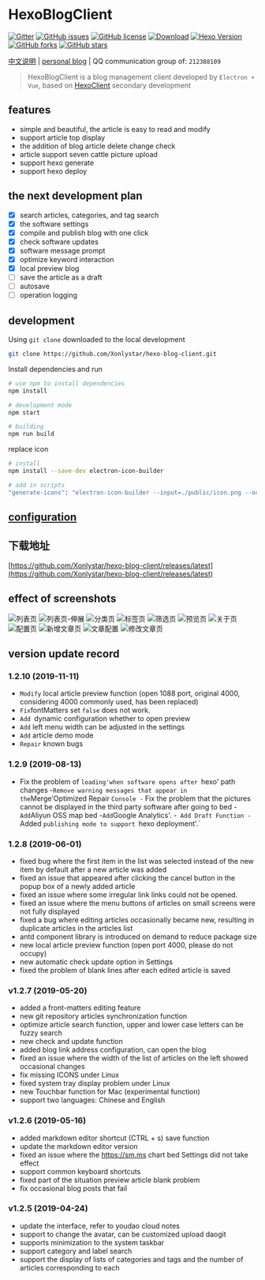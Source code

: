 # HexoBlogClient


[![Gitter](https://img.shields.io/gitter/room/Xonlystar/hexo-blog-client.svg)](https://gitter.im/hexo-blog-client/Lobby?utm_source=badge) 
[![GitHub issues](https://img.shields.io/github/issues/Xonlystar/hexo-blog-client.svg)](https://github.com/Xonlystar/hexo-blog-client/issues) 
[![GitHub license](https://img.shields.io/github/license/Xonlystar/hexo-blog-client.svg)](https://github.com/Xonlystar/hexo-blog-client/blob/master/LICENSE) 
[![Download](https://img.shields.io/badge/downloads-master-green.svg)](https://codeload.github.com/Xonlystar/hexo-blog-client/zip/master) [![Hexo Version](https://img.shields.io/badge/hexo-%3E%3D%203.0-blue.svg)](http://hexo.io) 
[![GitHub forks](https://img.shields.io/github/forks/Xonlystar/hexo-blog-client.svg)](https://github.com/Xonlystar/hexo-blog-client/network) 
[![GitHub stars](https://img.shields.io/github/stars/Xonlystar/hexo-blog-client.svg)](https://github.com/Xonlystar/hexo-blog-client/stargazers)

 [中文说明](./README.md) | [personal blog](https://blog.onlystar.site) | QQ communication group of: `212388109`
> HexoBlogClient is a blog management client developed by `Electron + Vue`, based on [HexoClient](https://github.com/gaoyoubo/hexo-client.git) secondary development

## features
  - simple and beautiful, the article is easy to read and modify
  - support article top display
  - the addition of blog article delete change check
  - article support seven cattle picture upload
  - support hexo generate
  - support hexo deploy

## the next development plan
- [x] search articles, categories, and tag search
- [x] the software settings
- [x] compile and publish blog with one click
- [x] check software updates
- [x] software message prompt
- [x] optimize keyword interaction
- [x] local preview blog
- [ ] save the article as a draft
- [ ] autosave
- [ ] operation logging

## development
Using ` git clone ` downloaded to the local development
```bash
git clone https://github.com/Xonlystar/hexo-blog-client.git
```
Install dependencies and run
```bash
# use npm to install dependencies
npm install

# development mode
npm start

# building
npm run build
```

replace icon
```bash
# install
npm install --save-dev electron-icon-builder

# add in scripts
"generate-icons": "electron-icon-builder --input=./public/icon.png --output=build --flatten"
```
## [configuration](https://blog.onlystar.site/2018/10/21/hexoblogclient-shi-yong-zhi-nan/)

## 下载地址
[https://github.com/Xonlystar/hexo-blog-client/releases/latest](https://github.com/Xonlystar/hexo-blog-client/releases/latest)

## effect of screenshots

![列表页](https://user-images.githubusercontent.com/19361551/57982641-93749280-7a7a-11e9-9dd8-485943d71f78.png)
![列表页-伸展](https://user-images.githubusercontent.com/19361551/57982663-054cdc00-7a7b-11e9-8251-48c94fddc6be.png)
![分类页](https://user-images.githubusercontent.com/19361551/57982655-f5cd9300-7a7a-11e9-9566-5da49f1b3d77.png)
![标签页](https://user-images.githubusercontent.com/19361551/57982661-01b95500-7a7b-11e9-8b63-f4726d9a30d1.png)
![筛选页](https://user-images.githubusercontent.com/19361551/57982697-712f4480-7a7b-11e9-88c5-268f22bfccd2.png)
![预览页](https://user-images.githubusercontent.com/19361551/58368118-12eedf80-7f1b-11e9-98c4-8dbf87d7fcfe.png)
![关于页](https://user-images.githubusercontent.com/19361551/57982878-9fae1f00-7a7d-11e9-9061-0d0a05b11844.png)
![配置页](https://user-images.githubusercontent.com/19361551/57982906-11866880-7a7e-11e9-9537-f0a42d4a0ab4.png)
![新增文章页](https://user-images.githubusercontent.com/19361551/57982917-1f3bee00-7a7e-11e9-8107-a8022116f0a0.png)
![文章配置](https://user-images.githubusercontent.com/19361551/57982991-362f1000-7a7f-11e9-9800-eb49309584a4.png)
![修改文章页](https://user-images.githubusercontent.com/19361551/57982954-c3259980-7a7e-11e9-9689-729b3f519a44.png)

## version update record
### 1.2.10 (2019-11-11)
- `Modify` local article preview function (open 1088 port, original 4000, considering 4000 commonly used, has been replaced)
- `Fix`fontMatters set `false` does not work.
- `Add `dynamic configuration whether to open preview
- `Add` left menu width can be adjusted in the settings
- `Add` article demo mode
- `Repair` known bugs

### 1.2.9 (2019-08-13)
- Fix the problem of `loading'when software opens after `hexo' path changes
-` Remove warning messages that appear in the `Merge'Optimized Repair `Console
-` Fix the problem that the pictures cannot be displayed in the third party software after going to bed
-` Add `Aliyun OSS map bed
-` Add `Google Analytics'.
-` Add Draft Function
-` Added `publishing mode to support `hexo deployment'.`

### 1.2.8 (2019-06-01)
- fixed bug where the first item in the list was selected instead of the new item by default after a new article was added
- fixed an issue that appeared after clicking the cancel button in the popup box of a newly added article
- fixed an issue where some irregular link links could not be opened.
- fixed an issue where the menu buttons of articles on small screens were not fully displayed
- fixed a bug where editing articles occasionally became new, resulting in duplicate articles in the articles list
- antd component library is introduced on demand to reduce package size
- new local article preview function (open port 4000, please do not occupy)
- new automatic check update option in Settings
- fixed the problem of blank lines after each edited article is saved

### v1.2.7 (2019-05-20)
- added a front-matters editing feature
- new git repository articles synchronization function
- optimize article search function, upper and lower case letters can be fuzzy search
- new check and update function
- added blog link address configuration, can open the blog
- fixed an issue where the width of the list of articles on the left showed occasional changes
- fix missing ICONS under Linux
- fixed system tray display problem under Linux
- new Touchbar function for Mac (experimental function)
- support two languages: Chinese and English

### v1.2.6 (2019-05-16)
- added markdown editor shortcut (CTRL + s) save function
- update the markdown editor version
- fixed an issue where the https://sm.ms chart bed Settings did not take effect
- support common keyboard shortcuts
- fixed part of the situation preview article blank problem
- fix occasional blog posts that fail

### v1.2.5 (2019-04-24)
- update the interface, refer to youdao cloud notes
- support to change the avatar, can be customized upload daogit
- supports minimization to the system taskbar
- support category and label search
- support the display of lists of categories and tags and the number of articles corresponding to each
